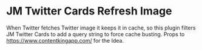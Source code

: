 # JM Twitter Cards Refresh Image

When Twitter fetches Twitter image it keeps it in cache, so this plugin filters JM Twitter Cards to add a query string to force cache busting.
Props to https://www.contentkingapp.com/ for the Idea.
